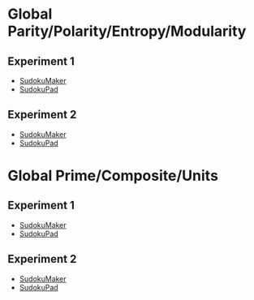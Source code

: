 # Global Parity/Polarity/Entropy/Modularity
## Experiment 1
* [SudokuMaker](https://sudokumaker.app/?puzzle=N4IgZg9gTgtghgFwGoFMoGcCWEB2IBcIAjAHQDMJADCADQgAOArgF7MA2KBoOcMnhAOV4oO6dAAJ0jACYQA1o1og4jBAAtoBEAGE1UTOgAqEemvRzMSgMYQYfHAi2AiAnEDo8NuIDKM%2BYwA6OC4A8lDqEADmuHBsbACe4nDSAFZwVigO4tKYYGBoGQjiUCjwmDjSaBIwENLiAKyBLgDibBAARjHiAEwAHl3i9HD6CAlw5d19AxBsQ5gjjeLacBEoVTX1NOI4EEUo9CiI6AsA0lAmFgsAYpHiEGDiAO5D1iJs6AQA2qAAbjGM-EQAL40H5-fhkYGgtj-AgATkhIF%2B0P4XQRSJh%2BAAHGiwQQ6jjkQQAOwEjEAFlJ-AAbJTibT8DSQYjcVj6fCmeiAfSKRyWfjeYT8BCBRjUSL%2BDyoRj%2BVKUfTGbKCMLFfgSeKCNj1fggVr2SrlczBWqVTqVZLDdL5fSxSq9Rb%2BJqVTb7RrufTjS78HbOUqrVqZZ7TZ6FZ7vXz6Y7Pc6fdr6QaYx6Y%2BaYwGY9GWfGWUGkxG2X6VYmWZGc1qQyn3XmtdmWenBZnBWHBdWjXH81G3Vri%2BGALp0Gw4dAIKBwMoId74L4gEb7AiUBHTgF0YoRbADz6UGgbjdEGg7nddGgHg9bze7s-7w%2BXk-b8%2BXo80MgPp9kmgvl91Ggfj%2BPn%2Bvv-vz9AN-R83z-L9AKpGhIMgokaFg2DMRoRDEOgqC4PQhCkKw1CYIwrDkO7ec4hnbVIJACIzkYehxw%2BIgyUgrpYQPOpMTJXsQGydA4DaDhpAIId-iIkiiDIiiIComi6N3IgD0xWEqXYzjuN4-ioEEpkFwIES6DEiTPjIMkNypTEukIjTiIBUTKOo-SN3kygzNATTtUoVy6AqMAyjmVcuBAHg%2BC0UJ1BIcQAEEUhC7JcnyTJqlqOolDKJhHAndiOisOQMj4-AnIsrQbAqawan4EB%2B0HAYHkwaR1HEABeAYWHYFASHQfYrBazBmGayrqrUABuQIysKUwUEwCI1EKeqmFYDgWrajqupINRRvGhABpwIbxHSWJtHEzIpp6mqACoBmWsaJvWwIBEYGA2jQEh6DOBAIAXEg4rq8QwEYDaEFXcQAAocAASnEYBAnEcR-BARh0BQSQh0wKwECh9aIeKBBGCgHAAf%2B9QDHEABSLYQYAamJwmtnWwFLpwX4oAGEcMA%2Bj5u3WunxF06jmfB8QABExrmLwUAQEgwDOGB-o%2BOpuyBmgef5lcECFkWxdsSWd3EBTZflgWleF0Xxclg9xCJGW5exvndeVg21Y%2BR9xExM2dcV63VYlj4X3EWEZcCVnAkCSB6f%2B9nMA%2Byg%2BvEUOAB4tteXbvrWyOSZJoHAjBi32e2t4PuWth9gwEgVlsYWoDiQvhaCjQoh4WI4nC1J0gcbRXnQf7MCB1HPugAHM9eW57iz9BU4t9OIYh9nIG%2B2p6rAGJYc7iHA57oYGcwem7lXjBh7H0GeZ3nIcbburaqmxmPgckGADJL4BrPj9PtfaJlkGAB8X5x0OT4fqAn6vm--rvl-Te59n7bx3rvC24Cu5Tw%2BgJFAC9wFtGKHAOQCCIaAj3uIDBOBMEH3%2BpPcYQDZ5vBQGAiGo9wGDDXhIb%2B6ASD9isIgSWHxMCbCzt2GWaDxDs38nDeqUNgihW0LzAAsnUAAAlDcQZNc75zof5MoERy4IGbrEIQfA26k0hgQKRMiRByJIAonASiVgqNeOolAADXgd0wRDWxDUZrNSSNIXaA4hwjibrYeguACiAxQA8S20VigOCaNZdAu0YDeJwL43hmxOboE2B8SObC%2B7PwQdg9BgRAQgGBKVLxPiHA0TMiAJKqguC5MHHEDg5S6C8MCmENQIV66RRyHkYJhR3oJSEiiVyO5SrLFWJ8FUIAyQvFiDRbcjlPQgC6GMt4nwDxECIFMmMMy5mSVhIeBy9JiDrM%2BJsogjsdnUD7C3fSr4VkshGXsicH46KXMFCAE5pUzkTi6EeMgDyMRPJubRI8yydlEF%2BTBL5JUyC-MQkQU2xzfldA-F0BSOzwWnPGZ8Ig8K2IwpRfMt5sEuhHK1D87FNFGIPgJcM0ZxLPj0VfNCwlyKXmoonGQSCZJpY7MpYynFdsNxkABYSzlg99IHjJPy4ZDKhUTjJJsuo2zCXPMlXbTZZJyXTKBVS5lP5MUCt%2BWQD8ZJtXDPVVymidRmKfI5b8skzExXTNmRqqW752U6odXUaCzrxW-KJI%2BIkhq7XAp9aZLFJrPh1FgixUFWh7UhtuZs4ykbCASteR8IkME6WeodVSGCHrpkKuTVSIytrVl5qZR8KkB4iRFquUm0tRJNmYjlcMkt3KqSbKJEc9ilTqk5SnCgHoKVQA2FaFALQABiVyE7qC5MYSsXyQ7NCEHHZOqduS6mECWCsNY8UcnmRIl0XpfYBk0WGZACIbBzqOAdWQXlO4yAHjIMqncKrXwyu2Z2kY3anJ9oHXk4dY7ciTtyDu-ps6e3zpHYugDE6gOAlXcILQ1wIj93EAAdWeN0gg%2B6%2BlWGRMeqMdAUDSFA7CVMNYCNEYdIWQUB4QCEdA0QSg9ZRTkfo0QeE7FokREQJgb4-AWZ0AgLxqA%2BgKgCBQFx36vH%2BZBIyOkcccCMP4H3RuUquGhmBhY-wFi9I%2Bl0a042DEumKMEDJFRwzmm8QQg4%2BJ7jvHPjsUE2gETKAxMSZ4ygAAStxiA8m1IoEBIRQEQA)
* [SudokuPad](https://sudokupad.app/k4qnc8wce3)

## Experiment 2
* [SudokuMaker](https://sudokumaker.app/?puzzle=N4IgZg9gTgtghgFwGoFMoGcCWEB2IBcIAjAHQDMJADCADQgAOArgF7MA2KBoOcMnhAOV4oO6dAAJ0jACYQA1o1og4jBAAtoBEAGE1UTOgAqEemvRzMSgMYQYfHAi2AiAnEDo8NuIDKM%2BY3FQjKLicPT0bACeJAA6OC4AIpgA5pgIEpg44tDqEEm4cGyRIdIAVnBWKA7iFYUSanAAbiji0phgYGiVCAEo8BnSaOg04gDuapUtmA2YA9LiAEYR4gCsMXHiAKLlauIATAAeu%2BJJUBCM9Flg1SJsEjYOcBkSiOIccOjduM0oTZlwOHMvllpHNWiluu9RjcQs9um8PlkcM02BARiEAYjmmpkjswak1glkql0pkrHAkigJFIYOIEBAQuIGgVGChhmMIOhmlBeo8AWhxAAKMYTVrTWYLJbLACU4gMxymEwytPGtJMrxQYG6NigSKgl2VzTJFJI4kS4JJ1XJlMtOBwEG63PoKEQBPE2huVJQ9DgUEQKDmiwZY1SzVkWtwCF51VwnKsqgVk3NJvdtUkXp9foDSzgCzY5TkLXt0YeSrxaVlf3ERHwR19CGwrsMKpOM1lEm9UHrBSKNia3LmSsgSRNAAU81YMklo1BuVZumWJNymgUJOpmkOKwbJIwZ2cAZPxGR9mRrrUSNYPQQANqgJlsFkEIgAXxot%2BZ-DIL7f9-4AE4vyAd4PjWAFAfwAAcoHvgQyxQT%2BBAAOxwcBAAsyH8AAbOhiHYfgWGvoB0H4JBBFgQQ-6kURz6UfB%2BBoTRwGwQxH64bsuH0d%2BjGsbh%2BGcSxzE4QJxG4dRfHkbhn5CUhQmiYRtEcXJXFCbxin8GxQkUWJwlCepWkkVpClkfg0laZpqkEJJWkqUZTFabJRnWURZk2bh%2BnmSBMkSbhJnuYZRG2e5unuZZ7n2URfm0W5RnOURjm0T5RlReFPG4QFRkJU5IncUJIXRVlUlecp2UGa5qVPgAunQ9wfL6GRpNeoAIBEToEJQAFNS1%2BBEHQ3IpDG16UDQg2Dd1o00Ls42TcNQ00GN3UTQtM3TXNk2LWQNDretKE0Nt23LDQ%2B37ZtG07ade0HRdx1bWdF2HTQGH3Y9CE0M9z3gTQ73vQ930vb9b0fQDP0Pa9v2fR95Xtc1-BEA9IAnGc9DoNeRAoQ9uy-hNyzgShlUgK06BwPMHDSAQCCBCgkOdTDdDw%2BcSP4FeKOzUQE3gb%2BGG4-jhPE6T5OU9DsO04j15kChg0YeBuwQwRHUCzTpx0yLg3s5Q0uNVDj6UFrdADGAGSpNgeD4NwwhaAA8p2agmgAgqUJqtO0nRVDAEBzMsSgZEwjgM7j8z5pUJPGyAstaDYAzWK7-AgNV3T0CMMzqOIAC84hMKwHAkOgTpWJnmDMCgJDx9I6gANyxDHqfjDi3Qp2n7AF1nKA51g%2BckFXSRqAgZc4BXNRsNoe416nReJwAVJXKDV93sQCIwMDzGgJD0KcdKyyQLtzCnYCMD39a4IKOAysAsTiOI0QgIwnKSGTmBzuf3en9yCA7pkAoCuocoAKTiIf4gANQ-xlN-HA3cnzTxwEyPU3pMAYGTuIK85Vu6QOOArRGcCrwn1NESBAXgUAIBIGAU4MABRXmWOVKUNBMFmlSLg-BhDbAkO6uIDmFCqHYNoQQohJCJriAQuQyhmQsHgg4fQ4hV51riHAvwthwi8GcIYVeba4hfzkNiIg2IsRIB6gFMgzAcDKAl1lOIAAPKefug9DGYD-n-KUsRj6COQX3CQKdxhsCdBgEgFJbB4KgFECkCALY5DyDwQoERbZlAqA4FMtwBSYClA-cQWjBSOOhBAK4TjbGCPsafU%2ByDIA703oklcKAEmnySTon0qdHh6jSVUmB6BMk5PENkppsorhv1icnJOtdqlXlVjKAAZAMwUfcuk9JgYzchMoAA%2B0zBSdO6eMqAkzBnDIFKMxZdTln9KlI01pLTWmJL3IUsmLJSmtPmNyOAchzmnyfJgu5GjBGnzaIKfJGJNlgGKXs0%2BBycnQNgUs9AJB7hkgQCQq8mBhh93KuQ25jJKk8D4HA8%2BZtrbaHiAAWWWAAAXPv-cQrj3HAqRZOTxeDolCD4LEmUADz74HxQAolgwSCkpwMOfxlLhDrJuPEh5OT%2BWnzrhnOAIIB44BqryBAA8YD0C%2BA4AUSI0SJEdtyBwABxVB6AZVyqRAqpFrIUEIyGPA2U0LoRTPOfcwR1qnwgBfNHWwuquj0wQQ6z2qguAOo%2BBEDgXq6AGvNpbG2dtJiqq6OIDeKx7Uyw1jWLW3Vo5WldVpEAZALy1GvLsQa6M1buRANQKql4Ga7HWrsHGuEQC7AzbcZGo0paVpQjW11o1VaVvTUWzNDNtpEHWijPNRliDNpFt1MgDbcY%2Br9UHBAKB9je1ADYFEUAtAAGItbruoA6o0-AF0QCXaujdWt7UOsDYQbQybI2u2jfzAg2bKCJu3Sm-NQ42DV2Hd296KEVGVpfW%2BzttaGZkFHRNFCRAIYTqalOxqs752Ov3YQFd7QN3tBjUmikXA4OaAQ0h9dKGnwntNoQAAYrkfUAB1H0Mb1adWzQ%2Bn8T6jITRAP6dDeEkq0SYyxv8aUiKcekKx8CGUON0C4wQMWrERP8ehm1XGSIkiIAVNeXGEA%2Bz6AGAIFA8n6xNBVR0NVFR6anIprGmj2to70YaqFSTAmIrAUTaJ-AWMRLWf4MsGKtF7NSbE0JuzLmCDgVylRPzdEgpGU86x3YYUPPBZZv%2BWTmmFNNCU3QFTaA1MoA01phUAAlBTHJeYsgqvhoAA)
* [SudokuPad](https://sudokupad.app/frkmxj8xbp)

# Global Prime/Composite/Units
## Experiment 1
* [SudokuMaker](https://sudokumaker.app/?puzzle=N4IgZg9gTgtghgFwGoFMoGcCWEB2IBcIAjAHQDMJADCADQgAOArgF7MA2KBoOcMnhAOV4oO6dAAJ0jACYQA1o1og4jBAAtoBEAGE1UTOgAqEemvRzMSgMYQYfHAi2AiAnEDo8NuIDKM%2BYwA6OC4Agg6YALQA0pg4AOY04qEIEZE4mLFqCIEu2iJsEnBQEIw40uJw4laYUFYc4jCM6AiVuAhwMeXNHHBN4rgo4vT6fAn9LTD0EFgIA3ClfTgDJZjN0ukr6AlwbJ6xmABuKDjZ4rFsEABG24PDKAD0NhNTKygJ9IUrAJ5vEGwfCJ8Tl45tIAO6YKxqbyMGDoax5OH4ADaoH220Y-DIAF8aKj0fwABw4vFsDEEACsxJAaNJ-AAbFSaWT8AAmRn4ggAdnZtIIRB5zIAnAL%2BAAWEUEBm46kc1kS-Dc6VM-j8pWy4Vq3n4cWa5nY3WE%2BWUg18%2BUaknMnUWzHyokm-DG62S%2BVs%2B2Kp34O0ex0yrVSj2uj3u33M1Ue80hsXy-UB%2BXB5Wm%2B0RhPa6O2o3y-2RgjJ2VW7P4GMFr0Fn0prMpwMF%2BOysOlzMuuPyusp3Na-Mpospkspmtalvq%2BUd2Vd2U92Vl2UV2VVlPDrWjrXjrWTv2Nt3Ns1YgC6dBsOCaUHaDkRKJAAPo-EoVIvKroUBQe1wp8oNFfr6INE-n5ZNF-v-fN8v2An8-zAwCPxAsD-xoMhYPg0UaEQxDyRoVDULgzCkOwlC0LwrC4OQ7D0LwukaDIsjORoKiqIJGg6LoijyOoljaPo9imMo1j2IY7cb0%2BS8CBZShKF-BhCl4U9QFvLQ8kweh0E4e8AA8CEoEgWVQkAoE%2BNSNK0uYzivOgwEwHYtAAYjAaybKUQ95H4EALJElzqDoey5BQAB1TBpHUPTRJ3dzPhgC5flPJEf13SLYOiuCWTir9osQohkr-aKyNSmgkSorKkV-UVEsK7K4PJaLfzK7KMIy2LsrI4qkVQhq6MqpFGLSulotQzqquotLOWiz8Buy39hvy%2BjBom7LaOi3jdxAHg%2BC0IZMD4B5bEmaZ7mWRx%2BME-AiCrGSDqLY6iDIkBYiKRgFIISLOV-AlRQJebFscgBxc4rk8Fa1seTaXhAPaVQuq7ilu5EyFfQU6UoPjpTO0HrohpEyFFV86QJBLgYpShPxAWoMSkgtXxAYoZigXJzIOgctVJ8m0CptghNnWV6dURm8gIMhF2ZdmKaZghRXnPm6AZymuYdVc9S08XBfwOlpzpsWOYl6nOT7UWydV%2BWCWXLW5clwU21DfnOep2nmRZMTDep1mVxVgXJd5-hZZ1yWRf4FlEO1p3qel-hBUd83mYVs1g7V0PNcxN2-dD-WVTNyOcyCkAmk%2BDguAJ35NEIZzXMoaygZ3LEsSAA)
* [SudokuPad](https://sudokupad.app/t5rfcb8ngd)

## Experiment 2
* [SudokuMaker](https://sudokumaker.app/?puzzle=N4IgZg9gTgtghgFwGoFMoGcCWEB2IBcIAjAHQDMJADCADQgAOArgF7MA2KBoOcMnhAOV4oO6dAAJ0jACYQA1o1og4jBAAtoBEAGE1UTOgAqEemvRzMSgMYQYfHAi2AiAnEDo8NuIDKM%2BYwA6OC4Agg6YALQA0pg4AOY04qEIEZE4mLFqCIEusWwQAEZwnvT6fAD0NjD0EFgIKAn0cPoIAJ4NEGxNmK3Z4tpwsSgSMBDS4gCs1iJs6AQA2qAAbkWM-GQAvjRLK-wAHJvbbKsE4wcgy0f8AGxnF8f4AEy3OwQA7M%2BXBEQf9wCcP-wACwAgg3LbnF6PEH4d7gu78b5wyH-JGffDA1H3DaYvbQ044r7QlGHe4YklraH7An4fHk0HQp7U2F0-BUlm0iFosEsxks5mc%2B6IlnEgVA6HYnnQ-nwwnUkUy9Hiyl46Hc0UEeWQsnq-ASnVsnUchVqhW8nXSyFCw2qhlS6FWhWatHahV6hUGhUWtEO5HQl2Qt2Qj2Qo2Qk2Qs0K-1owNo4No0Nc21M%2B1E9YAXToNhw6AQUDgMQQs3wCxArXo-EoZ3LCLoUBQsWwOfmlBordbRBonc7Dxovd77bbXeHPb7Y8HHZHY-7NDIs-ngJoi8X4xoq9Xc83S%2B3K7Xe63c%2BX2-Xe6uNDPZ9eNCvV92NDvd4v5%2BvL9v9-fT8vr-fD-T1ZaFZfGaNZfHqIH4EQZ4gLEUAQIw9DFnMRCvL2uyArsmYgDwfBaAA4nkhTFKUKAVLY1S1Jw-6ARBUEwXBCHzGQra-FclB-uC4GQXQdHwYhZCAq2Vy7A87GgOBDyUJQnYgFYAxDPMLIgNQWbTIhEl9j2vyzmx0LEFMbAzPMDxzg8i5kL2ZBkKJOp6SpBmIeMrbjJ24xaax1kKkp%2BmGSWgJXuha5nuMrweZCICAt5iGTlpRA6dStkyap8xvlxyGhWiIBkJFyWtq8navFpuxxYpymJfZ8xXHOVyLih15WRmdC5i0HBcGWKAAB6OPgoA2HkUBaAAxJJw3UJsMlya1vWaIQQ0jaNY3YfwOhycMowTCAGbrOsQA)
* [SudokuPad](https://sudokupad.app/mitnvielmj)
